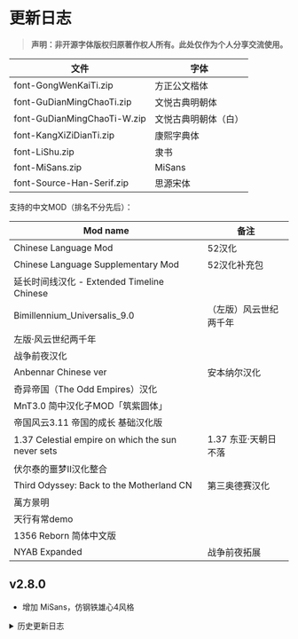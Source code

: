 # 更新日志

> **声明：非开源字体版权归原著作权人所有。此处仅作为个人分享交流使用。**

|文件|字体|
|----|----|
|font-GongWenKaiTi.zip|方正公文楷体|
|font-GuDianMingChaoTi.zip|文悦古典明朝体|
|font-GuDianMingChaoTi-W.zip|文悦古典明朝体（白）|
|font-KangXiZiDianTi.zip|康熙字典体|
|font-LiShu.zip|隶书|
|font-MiSans.zip|MiSans|
|font-Source-Han-Serif.zip|思源宋体|

支持的中文MOD（排名不分先后）：

|Mod name|备注|
|----|----|
|Chinese Language Mod|52汉化|
|Chinese Language Supplementary Mod|52汉化补充包|
|延长时间线汉化 - Extended Timeline Chinese||
|Bimillennium_Universalis_9.0|（左版）风云世纪两千年|
|左版·风云世纪两千年||
|战争前夜汉化||
|Anbennar Chinese ver|安本纳尔汉化|
|奇异帝国（The Odd Empires）汉化||
|MnT3.0 简中汉化子MOD「筑紫圆体」||
|帝国风云3.11 帝国的成长 基础汉化版||
|1.37 Celestial empire on which the sun never sets|1.37 东亚·天朝日不落|
|伏尔泰的噩梦Ⅱ汉化整合||
|Third Odyssey: Back to the Motherland CN|第三奥德赛汉化|
|萬方景明||
|天行有常demo||
|1356 Reborn 简体中文版||
|NYAB Expanded|战争前夜拓展|

## v2.8.0

- 增加 MiSans，仿钢铁雄心4风格

<details><summary>历史更新日志</summary>

## v2.7.0

- 扩充字库
- 为大部分字体添加阴影和透明度

## v2.6.3

- 尝试适配战争前夜拓展

## v2.6.2 20240807

- 适配 1356 Reborn 简体中文版

## v2.6.1 20240711

- 补充字库
- 增加白色版本的文悦古典明朝体
- 停止维护康熙字典体

## v2.5 20240623

- 尝试修复与Anbennar的兼容性

## v2.4 20240620

- 尝试修复与日不落的兼容性

## v2.3 20240525
 
- 适配 v1.37

## v2.2 20240430
 
- 补充更多字符
- 为字体图加入适当的透明度

</details>
